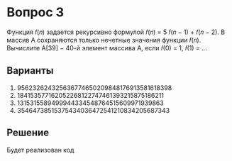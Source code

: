 # Вопрос 3

Функция 𝑓(𝑛) задается рекурсивно формулой 𝑓(𝑛) = 5 𝑓(𝑛 − 1) + 𝑓(𝑛 − 2). В массив А сохраняются только нечетные значения функции 𝑓(𝑛). Вычислите А[39] − 40-й элемент массива А, если 𝑓(0) = 1, 𝑓(1) = ...

## Варианты

1. 956232624325636774650209848176913581618398
2. 184153577162052268122747461393215875186211
3. 1315315589499944334548764515609971939863
4. 35464738515375434036472541210834205687343

## Решение

Будет реализован код
